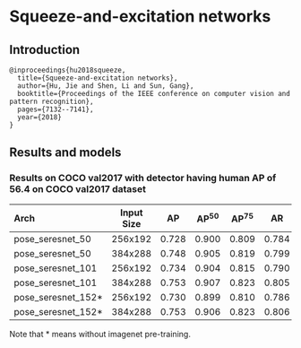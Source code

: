 # Squeeze-and-excitation networks

## Introduction
```
@inproceedings{hu2018squeeze,
  title={Squeeze-and-excitation networks},
  author={Hu, Jie and Shen, Li and Sun, Gang},
  booktitle={Proceedings of the IEEE conference on computer vision and pattern recognition},
  pages={7132--7141},
  year={2018}
}
```

## Results and models

### Results on COCO val2017 with detector having human AP of 56.4 on COCO val2017 dataset

| Arch | Input Size | AP | AP<sup>50</sup> | AP<sup>75</sup> | AR | AR<sup>50</sup> | ckpt | log |
| :----------------- | :-----------: | :------: | :------: | :------: | :------: | :------: |:------: |:------: |
| pose_seresnet_50  | 256x192 | 0.728 | 0.900 | 0.809 | 0.784 | 0.940 | [ckpt](https://openmmlab.oss-cn-hangzhou.aliyuncs.com/mmpose/top_down/seresnet/seresnet50_coco_256x192-25058b66_20200727.pth) | [log](https://openmmlab.oss-cn-hangzhou.aliyuncs.com/mmpose/top_down/seresnet/seresnet50_coco_256x192_20200727.log.json) |
| pose_seresnet_50  | 384x288 | 0.748 | 0.905 | 0.819 | 0.799 | 0.941 | [ckpt](https://openmmlab.oss-cn-hangzhou.aliyuncs.com/mmpose/top_down/seresnet/seresnet50_coco_384x288-bc0b7680_20200727.pth) | [log](https://openmmlab.oss-cn-hangzhou.aliyuncs.com/mmpose/top_down/seresnet/seresnet50_coco_384x288_20200727.log.json) |
| pose_seresnet_101 | 256x192 | 0.734 | 0.904 | 0.815 | 0.790 | 0.942 | [ckpt](https://openmmlab.oss-cn-hangzhou.aliyuncs.com/mmpose/top_down/seresnet/seresnet101_coco_256x192-83f29c4d_20200727.pth) | [log](https://openmmlab.oss-cn-hangzhou.aliyuncs.com/mmpose/top_down/seresnet/seresnet101_coco_256x192_20200727.log.json) |
| pose_seresnet_101 | 384x288 | 0.753 | 0.907 | 0.823 | 0.805 | 0.943 | [ckpt](https://openmmlab.oss-cn-hangzhou.aliyuncs.com/mmpose/top_down/seresnet/seresnet101_coco_384x288-48de1709_20200727.pth) | [log](https://openmmlab.oss-cn-hangzhou.aliyuncs.com/mmpose/top_down/seresnet/seresnet101_coco_384x288_20200727.log.json) |
| pose_seresnet_152* | 256x192 | 0.730 | 0.899 | 0.810 | 0.786 | 0.940 | [ckpt](https://openmmlab.oss-cn-hangzhou.aliyuncs.com/mmpose/top_down/seresnet/seresnet152_coco_256x192-1c628d79_20200727.pth) | [log](https://openmmlab.oss-cn-hangzhou.aliyuncs.com/mmpose/top_down/seresnet/seresnet152_coco_256x192_20200727.log.json) |
| pose_seresnet_152* | 384x288 | 0.753 | 0.906 | 0.823 | 0.806 | 0.945 | [ckpt](https://openmmlab.oss-cn-hangzhou.aliyuncs.com/mmpose/top_down/seresnet/seresnet152_coco_384x288-58b23ee8_20200727.pth) | [log](https://openmmlab.oss-cn-hangzhou.aliyuncs.com/mmpose/top_down/seresnet/seresnet152_coco_384x288_20200727.log.json) |

Note that * means without imagenet pre-training.

